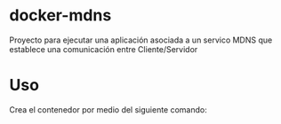 # docker-mdns
Proyecto para ejecutar una aplicación asociada a un servico MDNS que establece una comunicación entre Cliente/Servidor 

# Uso
Crea el contenedor por medio del siguiente comando:
